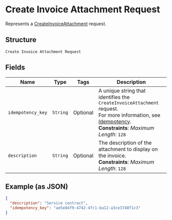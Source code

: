 
# Create Invoice Attachment Request

Represents a [CreateInvoiceAttachment](../../doc/api/invoices.md#create-invoice-attachment) request.

## Structure

`Create Invoice Attachment Request`

## Fields

| Name | Type | Tags | Description |
|  --- | --- | --- | --- |
| `idempotency_key` | `String` | Optional | A unique string that identifies the `CreateInvoiceAttachment` request.<br>For more information, see [Idempotency](https://developer.squareup.com/docs/build-basics/common-api-patterns/idempotency).<br>**Constraints**: *Maximum Length*: `128` |
| `description` | `String` | Optional | The description of the attachment to display on the invoice.<br>**Constraints**: *Maximum Length*: `128` |

## Example (as JSON)

```json
{
  "description": "Service contract",
  "idempotency_key": "ae5e84f9-4742-4fc1-ba12-a3ce3748f1c3"
}
```

